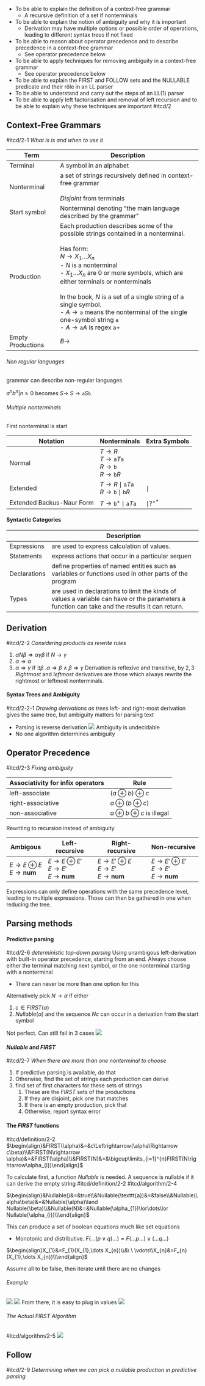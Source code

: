 - To be able to explain the definition of a context-free grammar
	- A recursive definition of a set if nonterminals
- To be able to explain the notion of ambiguity and why it is important
	- Derivation may have multiple options or possible order of operations, leading to different syntax trees if not fixed
- To be able to reason about operator precedence and to describe precedence in a context-free grammar
	- See operator precedence below
- To be able to apply techniques for removing ambiguity in a context-free grammar
	- See operator precedence below
- To be able to explain the FIRST and FOLLOW sets and the NULLABLE predicate and their rôle in an LL parser
- To be able to understand and carry out the steps of an LL(1) parser
- To be able to apply left factorisation and removal of left recursion and to be able to explain why these techniques are important
#itcd/2

## Context-Free Grammars
#itcd/2-1 *What is is and when to use it*

| Term              | Description                                                                                                                                                                                                                                                                                                                                                                                                                                                                                  |
| ----------------- | -------------------------------------------------------------------------------------------------------------------------------------------------------------------------------------------------------------------------------------------------------------------------------------------------------------------------------------------------------------------------------------------------------------------------------------------------------------------------------------------- |
| Terminal          | A symbol in an alphabet                                                                                                                                                                                                                                                                                                                                                                                                                                                                      |
| Nonterminal       | a set of strings recursively defined in context-free grammar<br><br>*Disjoint* from terminals                                                                                                                                                                                                                                                                                                                                                                                                |
| Start symbol      | Nonterminal denoting "the main language described by the grammar"                                                                                                                                                                                                                                                                                                                                                                                                                            |
| Production        | Each production describes some of the possible strings contained in a nonterminal.<br><br>Has form:<br>$N\rightarrow X_{1}\dots X_{n}$<br>- $N$ is a nonterminal<br>- $X_{1}\dots X_{n}$  are 0 or more symbols, which are either terminals or nonterminals<br><br>In the book, $N$ is a set of a single string of a single symbol.<br>- $A\rightarrow \texttt{a}$ means the nonterminal of the single one-symbol string $\texttt{a}$<br>- $A\rightarrow \texttt{a}A$ is regex $\texttt{a}+$ |
| Empty Productions | $B\rightarrow$                                                                                                                                                                                                                                                                                                                                                                                                                                                                               |

###### Non regular languages
grammar can describe non-regular languages

$a^{n}b^{n}|n\geq0$ becomes
	$S\rightarrow$
	$S\rightarrow \texttt{a}S\texttt{b}$

###### Multiple nonterminals
First nonterminal is start

| Notation                  | Nonterminals                                                                                                        | Extra Symbols |
| ------------------------- | ------------------------------------------------------------------------------------------------------------------- | ------------- |
| Normal                    | $T\rightarrow R$<br>$T\rightarrow \texttt{a}T\texttt{a}$<br>$R\rightarrow \texttt{b}$<br>$R\rightarrow \texttt{b}R$ |               |
| Extended                  | $T\rightarrow R \mid \texttt{a}T\texttt{a}$<br>$R\rightarrow \texttt{b}\mid\texttt{b}R$                             | $\mid$        |
| Extended Backus-Naur Form | $T\rightarrow \texttt{b}^+ \mid \texttt{a}T\texttt{a}$                                                              | $\mid?^{+*}$  |
#### Syntactic Categories

|              | Description                                                                                                                                    |
| ------------ | ---------------------------------------------------------------------------------------------------------------------------------------------- |
| Expressions  | are used to express calculation of values.                                                                                                     |
| Statements   | express actions that occur in a particular sequen                                                                                              |
| Declarations | define properties of named entities such as variables or functions used in other parts of the program                                          |
| Types        | are used in declarations to limit the kinds of values a variable can have or the parameters a function can take and the results it can return. |
## Derivation
#itcd/2-2 *Considering products as rewrite rules*
1. $\alpha N\beta\Rightarrow\alpha\gamma\beta$ if $N\rightarrow\gamma$
2. $\alpha\Rightarrow\alpha$
3. $\alpha\Rightarrow\gamma$ if $\exists\beta\ .\alpha\Rightarrow\beta\land\beta\Rightarrow\gamma$
Derivation is reflexive and transitive, by $2, 3$
*Rightmost* and *leftmost* derivatives are those which always rewrite the rightmost or leftmost nonterminals.

#### Syntax Trees and Ambiguity
#itcd/2-2-1 *Drawing derivations as trees*
left- and right-most derivation gives the same tree, but ambiguity matters for parsing text
- Parsing is reverse derivation
![](Pasted%20image%2020240227210210.png)
Ambiguity is undecidable
-  No one algorithm determines ambiguity
## Operator Precedence
#itcd/2-3 *Fixing ambiguity*

| Associativity for infix operators | Rule                           |
| --------------------------------- | ------------------------------ |
| left-associate                    | $(a\oplus b)\oplus c$          |
| right-associative                 | $a\oplus(b\oplus c)$           |
| non-associative                   | $a\oplus b\oplus c$ is illegal |
Rewriting to recursion instead of ambiguity

| Ambigous                                                | Left-recursive                                                                | Right-recursive                                                               | Non-recursive                                                                  |
| ------------------------------------------------------- | ----------------------------------------------------------------------------- | ----------------------------------------------------------------------------- | ------------------------------------------------------------------------------ |
| $E\rightarrow E\oplus E$<br>$E\rightarrow \textbf{num}$ | $E\rightarrow E\oplus E'$<br>$E\rightarrow E'$<br>$E\rightarrow \textbf{num}$ | $E\rightarrow E'\oplus E$<br>$E\rightarrow E'$<br>$E\rightarrow \textbf{num}$ | $E\rightarrow E'\oplus E'$<br>$E\rightarrow E'$<br>$E\rightarrow \textbf{num}$ |
Expressions can only define operations with the same precedence level, leading to multiple expressions. Those can then be gathered in one when reducing the tree.

## Parsing methods

#### Predictive parsing
#itcd/2-6 *deterministic top-down parsing*
Using unambigous left-derivation with built-in operator precedence, starting from an end.
Always choose either the terminal matching next symbol, or the one nonterminal starting with a nonterminal
- There can never be more than one option for this

Alternatively pick $N\rightarrow\alpha$ if either
1. $c\in FIRST(\alpha)$
2. $Nullable(\alpha)$ and the sequence $Nc$ can occur in a derivation from the start symbol

Not perfect. Can still fail in 3 cases
![](Pasted%20image%2020240227233621.png)
#### _Nullable_ and _FIRST_
#itcd/2-7 *When there are more than one nonterminal to choose*
1. If predictive parsing is available, do that
2. Otherwise, find the set of strings each production can derive
3. find set of first characters for these sets of strings
	1. These are the *FIRST* sets of the productions
	2. If they are disjoint, pick one that matches
	3. If there is an empty production, pick that
	4. Otherwise, report syntax error
#### The *FIRST* functions
#itcd/definition/2-2
$\begin{align}&FIRST(\alpha)&=&c\Leftrightarrow(\alpha\Rightarrow c\beta)\\&FIRST(N\rightarrow \alpha)&=&FIRST(\alpha)\\&FIRST(N)&=&\bigcup\limits_{i=1}^{n}FIRST(N\rightarrow\alpha_{i})\end{align}$

To calculate first, a function $Nullable$ is needed. A sequence is nullable if it can derive the empty string
#itcd/definition/2-2 #itcd/algorithm/2-4 

$\begin{align}&Nullable()&=&true\\&Nullable(\texttt{a})&=&false\\&Nullable(\alpha\beta)&=&Nullable(\alpha)\land Nullable(\beta)\\&Nullable(N)&=&Nullable(\alpha_{1})\lor\dots\lor Nullable(\alpha_{i})\\\end{align}$

This can produce a set of boolean equations much like set equations
- Monotonic and distributive. $F(\dots(p\lor q)\dots)=F(\dots p\dots)\lor(\dots q\dots)$

$\begin{align}X_{1}&=F_{1}(X_{1},\dots X_{n})\\&\ \ \vdots\\X_{n}&=F_{n}(X_{1},\dots X_{n})\\\end{align}$

Assume all to be false, then iterate until there are no changes
###### Example
![](Pasted%20image%2020240227232246.png)
![](Pasted%20image%2020240227232355.png)
From there, it is easy to plug in values
![](Pasted%20image%2020240227232636.png)

###### The Actual *FIRST* Algorithm
#itcd/algorithm/2-5 
![](Pasted%20image%2020240227232746.png)
## Follow
#itcd/2-9 *Determining when we can pick a nullable production in predictive parsing*

